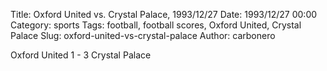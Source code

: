 Title: Oxford United vs. Crystal Palace, 1993/12/27
Date: 1993/12/27 00:00
Category: sports
Tags: football, football scores, Oxford United, Crystal Palace
Slug: oxford-united-vs-crystal-palace
Author: carbonero


Oxford United 1 - 3 Crystal Palace
